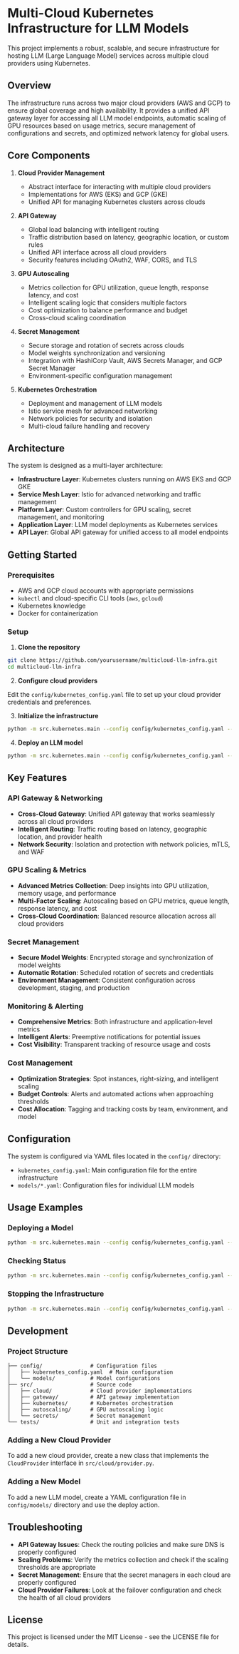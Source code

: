 # Multi-Cloud Kubernetes Infrastructure for LLM Models

This project implements a robust, scalable, and secure infrastructure for hosting LLM (Large Language Model) services across multiple cloud providers using Kubernetes.

## Overview

The infrastructure runs across two major cloud providers (AWS and GCP) to ensure global coverage and high availability. It provides a unified API gateway layer for accessing all LLM model endpoints, automatic scaling of GPU resources based on usage metrics, secure management of configurations and secrets, and optimized network latency for global users.

## Core Components

1. **Cloud Provider Management**
   - Abstract interface for interacting with multiple cloud providers
   - Implementations for AWS (EKS) and GCP (GKE)
   - Unified API for managing Kubernetes clusters across clouds

2. **API Gateway**
   - Global load balancing with intelligent routing
   - Traffic distribution based on latency, geographic location, or custom rules
   - Unified API interface across all cloud providers
   - Security features including OAuth2, WAF, CORS, and TLS

3. **GPU Autoscaling**
   - Metrics collection for GPU utilization, queue length, response latency, and cost
   - Intelligent scaling logic that considers multiple factors
   - Cost optimization to balance performance and budget
   - Cross-cloud scaling coordination

4. **Secret Management**
   - Secure storage and rotation of secrets across clouds
   - Model weights synchronization and versioning
   - Integration with HashiCorp Vault, AWS Secrets Manager, and GCP Secret Manager
   - Environment-specific configuration management

5. **Kubernetes Orchestration**
   - Deployment and management of LLM models
   - Istio service mesh for advanced networking
   - Network policies for security and isolation
   - Multi-cloud failure handling and recovery

## Architecture

The system is designed as a multi-layer architecture:

- **Infrastructure Layer**: Kubernetes clusters running on AWS EKS and GCP GKE
- **Service Mesh Layer**: Istio for advanced networking and traffic management
- **Platform Layer**: Custom controllers for GPU scaling, secret management, and monitoring
- **Application Layer**: LLM model deployments as Kubernetes services
- **API Layer**: Global API gateway for unified access to all model endpoints

## Getting Started

### Prerequisites

- AWS and GCP cloud accounts with appropriate permissions
- `kubectl` and cloud-specific CLI tools (`aws`, `gcloud`)
- Kubernetes knowledge
- Docker for containerization

### Setup

1. **Clone the repository**

```bash
git clone https://github.com/yourusername/multicloud-llm-infra.git
cd multicloud-llm-infra
```

2. **Configure cloud providers**

Edit the `config/kubernetes_config.yaml` file to set up your cloud provider credentials and preferences.

3. **Initialize the infrastructure**

```bash
python -m src.kubernetes.main --config config/kubernetes_config.yaml --action start
```

4. **Deploy an LLM model**

```bash
python -m src.kubernetes.main --config config/kubernetes_config.yaml --action deploy --model llama2-7b
```

## Key Features

### API Gateway & Networking

- **Cross-Cloud Gateway**: Unified API gateway that works seamlessly across all cloud providers
- **Intelligent Routing**: Traffic routing based on latency, geographic location, and provider health
- **Network Security**: Isolation and protection with network policies, mTLS, and WAF

### GPU Scaling & Metrics

- **Advanced Metrics Collection**: Deep insights into GPU utilization, memory usage, and performance
- **Multi-Factor Scaling**: Autoscaling based on GPU metrics, queue length, response latency, and cost
- **Cross-Cloud Coordination**: Balanced resource allocation across all cloud providers

### Secret Management

- **Secure Model Weights**: Encrypted storage and synchronization of model weights
- **Automatic Rotation**: Scheduled rotation of secrets and credentials
- **Environment Management**: Consistent configuration across development, staging, and production

### Monitoring & Alerting

- **Comprehensive Metrics**: Both infrastructure and application-level metrics
- **Intelligent Alerts**: Preemptive notifications for potential issues
- **Cost Visibility**: Transparent tracking of resource usage and costs

### Cost Management

- **Optimization Strategies**: Spot instances, right-sizing, and intelligent scaling
- **Budget Controls**: Alerts and automated actions when approaching thresholds
- **Cost Allocation**: Tagging and tracking costs by team, environment, and model

## Configuration

The system is configured via YAML files located in the `config/` directory:

- `kubernetes_config.yaml`: Main configuration file for the entire infrastructure
- `models/*.yaml`: Configuration files for individual LLM models

## Usage Examples

### Deploying a Model

```bash
python -m src.kubernetes.main --config config/kubernetes_config.yaml --action deploy --model llama2-7b
```

### Checking Status

```bash
python -m src.kubernetes.main --config config/kubernetes_config.yaml --action status
```

### Stopping the Infrastructure

```bash
python -m src.kubernetes.main --config config/kubernetes_config.yaml --action stop
```

## Development

### Project Structure

```
├── config/               # Configuration files
│   ├── kubernetes_config.yaml  # Main configuration
│   └── models/           # Model configurations
├── src/                  # Source code
│   ├── cloud/            # Cloud provider implementations
│   ├── gateway/          # API gateway implementation
│   ├── kubernetes/       # Kubernetes orchestration
│   ├── autoscaling/      # GPU autoscaling logic
│   └── secrets/          # Secret management
└── tests/                # Unit and integration tests
```

### Adding a New Cloud Provider

To add a new cloud provider, create a new class that implements the `CloudProvider` interface in `src/cloud/provider.py`.

### Adding a New Model

To add a new LLM model, create a YAML configuration file in `config/models/` directory and use the deploy action.

## Troubleshooting

- **API Gateway Issues**: Check the routing policies and make sure DNS is properly configured
- **Scaling Problems**: Verify the metrics collection and check if the scaling thresholds are appropriate
- **Secret Management**: Ensure that the secret managers in each cloud are properly configured
- **Cloud Provider Failures**: Look at the failover configuration and check the health of all cloud providers

## License

This project is licensed under the MIT License - see the LICENSE file for details.

